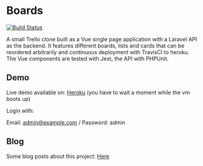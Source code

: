 # Boards

[![Build Status](https://travis-ci.org/ddmler/boards.svg?branch=master)](https://travis-ci.org/ddmler/boards)

A small Trello clone built as a Vue single page application with a Laravel API as the backend. It features different boards, lists and cards that can be reordered arbitrarily and continuous deployment with TravisCI to heroku. The Vue components are tested with Jest, the API with PHPUnit. 

## Demo

Live demo available on: [Heroku](https://ddmler-boards.herokuapp.com/) (you have to wait a moment while the vm boots up)

Login with:

Email: admin@example.com / Password: admin

## Blog

Some blog posts about this project: [Here](https://ddmler.github.io/laravel/vue/2018/07/13/vue-spa-with-laravel-api-part-1.html)
